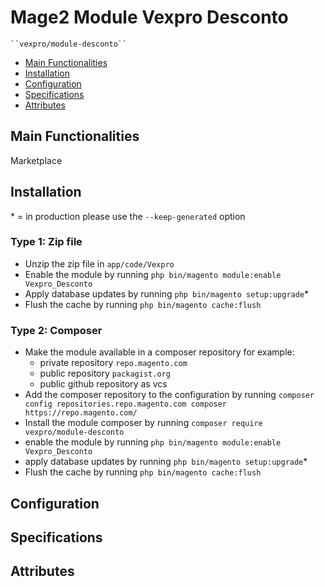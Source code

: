 # Mage2 Module Vexpro Desconto

    ``vexpro/module-desconto``

 - [Main Functionalities](#markdown-header-main-functionalities)
 - [Installation](#markdown-header-installation)
 - [Configuration](#markdown-header-configuration)
 - [Specifications](#markdown-header-specifications)
 - [Attributes](#markdown-header-attributes)


## Main Functionalities
Marketplace

## Installation
\* = in production please use the `--keep-generated` option

### Type 1: Zip file

 - Unzip the zip file in `app/code/Vexpro`
 - Enable the module by running `php bin/magento module:enable Vexpro_Desconto`
 - Apply database updates by running `php bin/magento setup:upgrade`\*
 - Flush the cache by running `php bin/magento cache:flush`

### Type 2: Composer

 - Make the module available in a composer repository for example:
    - private repository `repo.magento.com`
    - public repository `packagist.org`
    - public github repository as vcs
 - Add the composer repository to the configuration by running `composer config repositories.repo.magento.com composer https://repo.magento.com/`
 - Install the module composer by running `composer require vexpro/module-desconto`
 - enable the module by running `php bin/magento module:enable Vexpro_Desconto`
 - apply database updates by running `php bin/magento setup:upgrade`\*
 - Flush the cache by running `php bin/magento cache:flush`


## Configuration




## Specifications




## Attributes



